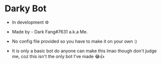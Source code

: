 # Darky Bot 
- In development ⚙️

- Made by - Dark Fang#7631 a.k.a Me.

- No config file provided so you have to make it on your own :)

- It is only a basic bot do anyone can make this lmao though don't judge me,
coz this isn't the only bot I've made 😂👍
